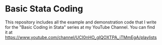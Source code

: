 # Basic Stata Coding

This repository includes all the example and demonstration code that I write for the "Basic Coding in Stata" series at my YouTube Channel.
You can find it at https://www.youtube.com/channel/UCI0nHO_gIQOXTPA_jTMmEgA/playlists
